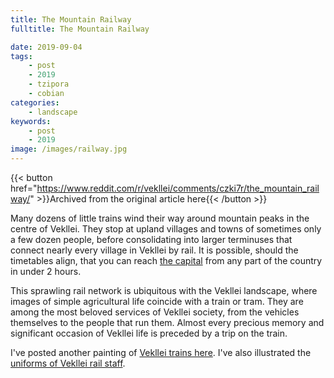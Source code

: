 ```yaml
---
title: The Mountain Railway
fulltitle: The Mountain Railway

date: 2019-09-04
tags:
    - post
    - 2019
    - tzipora
    - cobian
categories:
    - landscape
keywords:
    - post
    - 2019
image: /images/railway.jpg
---
```

{{< button href="https://www.reddit.com/r/vekllei/comments/czki7r/the_mountain_railway/" >}}Archived from the original article here{{< /button >}}

Many dozens of little trains wind their way around mountain peaks in the centre of Vekllei. They stop at upland villages and towns of sometimes only a few dozen people, before consolidating into larger terminuses that connect nearly every village in Vekllei by rail. It is possible, should the timetables align, that you can reach [the capital](https://i.redd.it/cv63rwy3kik31.png) from any part of the country in under 2 hours.

This sprawling rail network is ubiquitous with the Vekllei landscape, where images of simple agricultural life coincide with a train or tram. They are among the most beloved services of Vekllei society, from the vehicles themselves to the people that run them. Almost every precious memory and significant occasion of Vekllei life is preceded by a trip on the train.

I've posted another painting of [Vekllei trains here](https://www.reddit.com/r/worldbuilding/comments/busvvn/catching_a_steam_locomotive_to_school/). I've also illustrated the [uniforms of Vekllei rail staff](https://www.reddit.com/r/vekllei/comments/cr65zu/the_people_of_veklleis_railway_plus_dog/).
